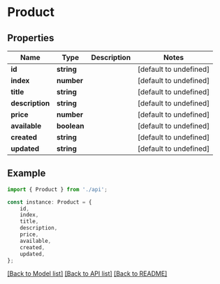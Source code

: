 # Product


## Properties

Name | Type | Description | Notes
------------ | ------------- | ------------- | -------------
**id** | **string** |  | [default to undefined]
**index** | **number** |  | [default to undefined]
**title** | **string** |  | [default to undefined]
**description** | **string** |  | [default to undefined]
**price** | **number** |  | [default to undefined]
**available** | **boolean** |  | [default to undefined]
**created** | **string** |  | [default to undefined]
**updated** | **string** |  | [default to undefined]

## Example

```typescript
import { Product } from './api';

const instance: Product = {
    id,
    index,
    title,
    description,
    price,
    available,
    created,
    updated,
};
```

[[Back to Model list]](../README.md#documentation-for-models) [[Back to API list]](../README.md#documentation-for-api-endpoints) [[Back to README]](../README.md)
